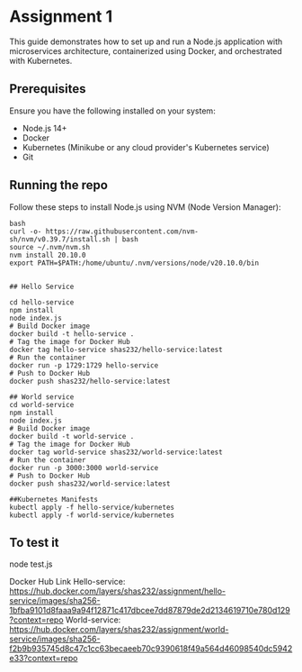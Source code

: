# Assignment 1

This guide demonstrates how to set up and run a Node.js application with microservices architecture, containerized using Docker, and orchestrated with Kubernetes.

## Prerequisites
Ensure you have the following installed on your system:
- Node.js 14+
- Docker
- Kubernetes (Minikube or any cloud provider's Kubernetes service)
- Git

## Running the repo
Follow these steps to install Node.js using NVM (Node Version Manager):
```
bash
curl -o- https://raw.githubusercontent.com/nvm-sh/nvm/v0.39.7/install.sh | bash
source ~/.nvm/nvm.sh
nvm install 20.10.0
export PATH=$PATH:/home/ubuntu/.nvm/versions/node/v20.10.0/bin


## Hello Service 

cd hello-service
npm install
node index.js
# Build Docker image
docker build -t hello-service .
# Tag the image for Docker Hub
docker tag hello-service shas232/hello-service:latest
# Run the container
docker run -p 1729:1729 hello-service
# Push to Docker Hub
docker push shas232/hello-service:latest

## World service
cd world-service
npm install
node index.js
# Build Docker image
docker build -t world-service .
# Tag the image for Docker Hub
docker tag world-service shas232/world-service:latest
# Run the container
docker run -p 3000:3000 world-service
# Push to Docker Hub
docker push shas232/world-service:latest

##Kubernetes Manifests
kubectl apply -f hello-service/kubernetes
kubectl apply -f world-service/kubernetes
```
## To test it
node test.js

Docker Hub Link
Hello-service: https://hub.docker.com/layers/shas232/assignment/hello-service/images/sha256-1bfba9101d8faaa9a94f12871c417dbcee7dd87879de2d2134619710e780d129?context=repo
World-service: https://hub.docker.com/layers/shas232/assignment/world-service/images/sha256-f2b9b935745d8c47c1cc63becaeeb70c9390618f49a564d46098540dc5942e33?context=repo
